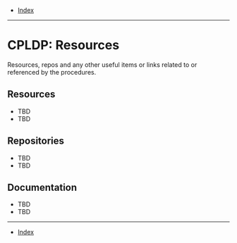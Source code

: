- [Index](../index.md)

---

# CPLDP: Resources

Resources, repos and any other useful items or links related to or referenced by the procedures.

## Resources

- TBD
- TBD

## Repositories

- TBD
- TBD

## Documentation

- TBD
- TBD

---

- [Index](../index.md)
